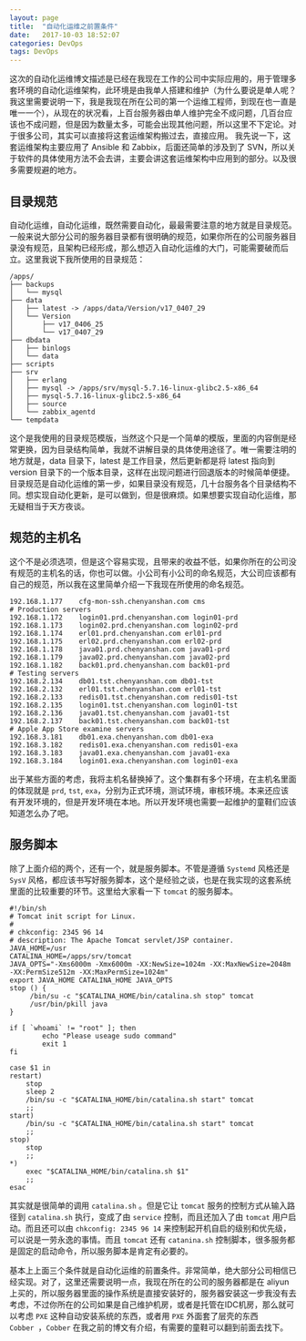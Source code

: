 ```yaml
---
layout: page
title:  "自动化运维之前置条件"
date:   2017-10-03 18:52:07
categories: DevOps
tags: DevOps
---
```


   这次的自动化运维博文描述是已经在我现在工作的公司中实际应用的，用于管理多套环境的自动化运维架构，此环境是由我单人搭建和维护（为什么要说是单人呢？我这里需要说明一下，我是我现在所在公司的第一个运维工程师，到现在也一直是唯一一个），从现在的状况看，上百台服务器由单人维护完全不成问题，几百台应该也不成问题，但是因为数量太多，可能会出现其他问题，所以这里不下定论。对于很多公司，其实可以直接将这套运维架构搬过去，直接应用。
  我先说一下，这套运维架构主要应用了 Ansible 和 Zabbix，后面还简单的涉及到了 SVN，所以关于软件的具体使用方法不会去讲，主要会讲这套运维架构中应用到的部分。以及很多需要规避的地方。

## 目录规范
  自动化运维，自动化运维，既然需要自动化，最最需要注意的地方就是目录规范。一般来说大部分公司的服务器目录都有很明确的规范，如果你所在的公司服务器目录没有规范，且架构已经形成，那么想迈入自动化运维的大门，可能需要破而后立。这里我说下我所使用的目录规范：

	/apps/
	├── backups
	│   └── mysql
	├── data
	│   ├── latest -> /apps/data/Version/v17_0407_29
	│   └── Version
	│       ├── v17_0406_25
	│       └── v17_0407_29
	├── dbdata
	│   ├── binlogs
	│   └── data
	├── scripts
	├── srv
	│   ├── erlang
	│   ├── mysql -> /apps/srv/mysql-5.7.16-linux-glibc2.5-x86_64
	│   ├── mysql-5.7.16-linux-glibc2.5-x86_64
	│   ├── source
	│   └── zabbix_agentd
	└── tempdata

这个是我使用的目录规范模版，当然这个只是一个简单的模版，里面的内容倒是经常更换，因为目录结构简单，我就不讲解目录的具体使用途径了。唯一需要注明的地方就是，data 目录下，latest 是工作目录，然后更新都是将 latest 指向到 version 目录下的一个版本目录，这样在出现问题进行回退版本的时候简单便捷。
目录规范是自动化运维的第一步，如果目录没有规范，几十台服务各个目录结构不同。想实现自动化更新，是可以做到，但是很麻烦。如果想要实现自动化运维，那无疑相当于天方夜谈。

## 规范的主机名
  这个不是必须选项，但是这个容易实现，且带来的收益不低，如果你所在的公司没有规范的主机名的话，你也可以做。小公司有小公司的命名规范，大公司应该都有自己的规范，所以我在这里简单介绍一下我现在所使用的命名规范。

	192.168.1.177    cfg-mon-ssh.chenyanshan.com cms
	# Production servers
	192.168.1.172    login01.prd.chenyanshan.com login01-prd
	192.168.1.173    login02.prd.chenyanshan.com login02-prd
	192.168.1.174    erl01.prd.chenyanshan.com erl01-prd
	192.168.1.175    erl02.prd.chenyanshan.com erl02-prd
	192.168.1.178    java01.prd.chenyanshan.com java01-prd
	192.168.1.179    java02.prd.chenyanshan.com java02-prd
	192.168.1.182    back01.prd.chenyanshan.com back01-prd
	# Testing servers
	192.168.2.134    db01.tst.chenyanshan.com db01-tst
	192.168.2.132    erl01.tst.chenyanshan.com erl01-tst
	192.168.2.133    redis01.tst.chenyanshan.com redis01-tst
	192.168.2.135    login01.tst.chenyanshan.com login01-tst
	192.168.2.136    java01.tst.chenyanshan.com java01-tst
	192.168.2.137    back01.tst.chenyanshan.com back01-tst
	# Apple App Store examine servers
	192.168.3.181    db01.exa.chenyanshan.com db01-exa
	192.168.3.182    redis01.exa.chenyanshan.com redis01-exa
	192.168.3.183    java01.exa.chenyanshan.com java01-exa
	192.168.3.184    login01.exa.chenyanshan.com login01-exa

出于某些方面的考虑，我将主机名替换掉了。这个集群有多个环境，在主机名里面的体现就是 `prd`, `tst`, `exa`，分别为正式环境，测试环境，审核环境。本来还应该有开发环境的，但是开发环境在本地。所以开发环境也需要一起维护的童鞋们应该知道怎么办了吧。

## 服务脚本
除了上面介绍的两个，还有一个，就是服务脚本。不管是遵循 `Systemd` 风格还是 `SysV` 风格，都应该书写好服务脚本，这个是经验之谈，也是在我实现的这套系统里面的比较重要的环节。这里给大家看一下 `tomcat` 的服务脚本。

	#!/bin/sh
	# Tomcat init script for Linux.
	#
	# chkconfig: 2345 96 14
	# description: The Apache Tomcat servlet/JSP container.
	JAVA_HOME=/usr
	CATALINA_HOME=/apps/srv/tomcat
	JAVA_OPTS="-Xms6000m -Xmx6000m -XX:NewSize=1024m -XX:MaxNewSize=2048m -XX:PermSize512m -XX:MaxPermSize=1024m"
	export JAVA_HOME CATALINA_HOME JAVA_OPTS
	stop () {
	     /bin/su -c "$CATALINA_HOME/bin/catalina.sh stop" tomcat
	     /usr/bin/pkill java
	}
	
	if [ `whoami` != "root" ]; then
	        echo "Please useage sudo command"
	        exit 1
	fi
	
	case $1 in
	restart)
	    stop
	    sleep 2
	    /bin/su -c "$CATALINA_HOME/bin/catalina.sh start" tomcat
	    ;;
	start)
	    /bin/su -c "$CATALINA_HOME/bin/catalina.sh start" tomcat
	    ;;
	stop)
	    stop
	    ;;
	*)
	    exec "$CATALINA_HOME/bin/catalina.sh $1"
	    ;;
	esac

其实就是很简单的调用 `catalina.sh` 。但是它让 `tomcat` 服务的控制方式从输入路径到 `catalina.sh` 执行，变成了由 `service` 控制，而且还加入了由 `tomcat` 用户启动。而且还可以由 `chkconfig: 2345 96 14` 来控制起开机自启的级别和优先级，可以说是一劳永逸的事情。而且 `tomcat` 还有 `catanina.sh` 控制脚本，很多服务都是固定的启动命令，所以服务脚本是肯定有必要的。

基本上上面三个条件就是自动化运维的前置条件。非常简单，绝大部分公司相信已经实现。对了，这里还需要说明一点，我现在所在的公司的服务器都是在 aliyun 上买的，所以服务器里面的操作系统是直接安装好的，服务器安装这一步我没有去考虑，不过你所在的公司如果是自己维护机房，或者是托管在IDC机房，那么就可以考虑 `PXE` 这种自动安装系统的东西，或者用 `PXE` 外面套了层壳的东西 `Cobber `，`Cobber` 在我之前的博文有介绍，有需要的童鞋可以翻到前面去找下。

